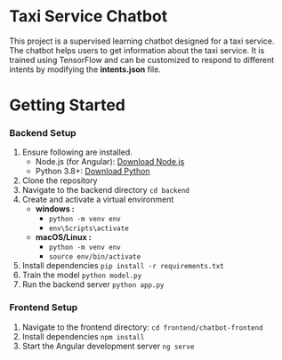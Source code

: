 # Taxi Service Chatbot

This project is a supervised learning chatbot designed for a taxi service. The chatbot helps users to get information about the taxi service. It is trained using TensorFlow and can be customized to respond to different intents by modifying the **intents.json** file.    

# Getting Started

### **Backend Setup**
1. Ensure following are installed.
   	- Node.js (for Angular):  [Download Node.js](https://nodejs.org/en)
   	- Python 3.8+:   [Download Python](https://www.python.org/)
3. Clone the repository
4. Navigate to the backend directory
	`cd backend`
5. Create and activate a virtual environment
	- **windows :**
		- `python -m venv env`
		- `env\Scripts\activate`
	- **macOS/Linux :**
		- `python -m venv env`
		- `source env/bin/activate`
6. Install dependencies
	`pip install -r requirements.txt`
7. Train the model
	`python model.py`
8. Run the backend server
	`python app.py`

### **Frontend Setup**
1. Navigate to the frontend directory:
	`cd frontend/chatbot-frontend`
2. Install dependencies
	`npm install`
3. Start the Angular development server
	`ng serve`
